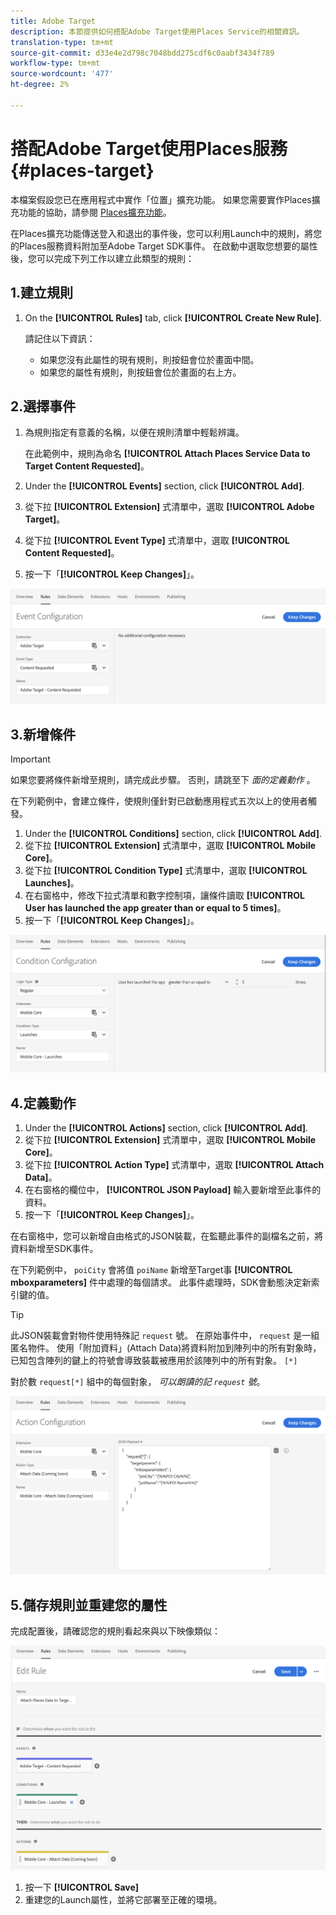 ```yaml
---
title: Adobe Target
description: 本節提供如何搭配Adobe Target使用Places Service的相關資訊。
translation-type: tm+mt
source-git-commit: d33e4e2d798c7048bdd275cdf6c0aabf3434f789
workflow-type: tm+mt
source-wordcount: '477'
ht-degree: 2%

---
```



# 搭配Adobe Target使用Places服務 {#places-target}

本檔案假設您已在應用程式中實作「位置」擴充功能。 如果您需要實作Places擴充功能的協助，請參閱 [Places擴充功能](/help/places-ext-aep-sdks/places-extension/places-extension.md)。

在Places擴充功能傳送登入和退出的事件後，您可以利用Launch中的規則，將您的Places服務資料附加至Adobe Target SDK事件。 在啟動中選取您想要的屬性後，您可以完成下列工作以建立此類型的規則：

## 1.建立規則

1. On the **[!UICONTROL Rules]** tab, click **[!UICONTROL Create New Rule]**.

   請記住以下資訊：

   * 如果您沒有此屬性的現有規則，則按鈕會位於畫面中間。
   * 如果您的屬性有規則，則按鈕會位於畫面的右上方。

## 2.選擇事件

1. 為規則指定有意義的名稱，以便在規則清單中輕鬆辨識。

   在此範例中，規則為命名 **[!UICONTROL Attach Places Service Data to Target Content Requested]**。

1. Under the **[!UICONTROL Events]** section, click **[!UICONTROL Add]**.
1. 從下拉 **[!UICONTROL Extension]** 式清單中，選取 **[!UICONTROL Adobe Target]**。
1. 從下拉 **[!UICONTROL Event Type]** 式清單中，選取 **[!UICONTROL Content Requested]**。
1. 按一下「**[!UICONTROL Keep Changes]**」。

![新增事件](/help/assets/ad-setEvent_target.png)

## 3.新增條件

>[!IMPORTANT]
>
>如果您要將條件新增至規則，請完成此步驟。 否則，請跳至下 *面的定義動作* 。

在下列範例中，會建立條件，使規則僅針對已啟動應用程式五次以上的使用者觸發。

1. Under the **[!UICONTROL Conditions]** section, click **[!UICONTROL Add]**.
1. 從下拉 **[!UICONTROL Extension]** 式清單中，選取 **[!UICONTROL Mobile Core]**。
1. 從下拉 **[!UICONTROL Condition Type]** 式清單中，選取 **[!UICONTROL Launches]**。
1. 在右窗格中，修改下拉式清單和數字控制項，讓條件讀取 **[!UICONTROL User has launched the app greater than or equal to 5 times]**。
1. 按一下「**[!UICONTROL Keep Changes]**」。

![新增條件](/help/assets/ad-setCondition_target.png)

## 4.定義動作

1. Under the **[!UICONTROL Actions]** section, click **[!UICONTROL Add]**.
1. 從下拉 **[!UICONTROL Extension]** 式清單中，選取 **[!UICONTROL Mobile Core]**。
1. 從下拉 **[!UICONTROL Action Type]** 式清單中，選取 **[!UICONTROL Attach Data]**。
1. 在右窗格的欄位中， **[!UICONTROL JSON Payload]** 輸入要新增至此事件的資料。
1. 按一下「**[!UICONTROL Keep Changes]**」。

在右窗格中，您可以新增自由格式的JSON裝載，在監聽此事件的副檔名之前，將資料新增至SDK事件。

在下列範例中， `poiCity` 會將值 `poiName` 新增至Target事 **[!UICONTROL mboxparameters]** 件中處理的每個請求。 此事件處理時，SDK會動態決定新索引鍵的值。

>[!TIP]
>
>此JSON裝載會對物件使用特殊記 `request` 號。 在原始事件中， `request` 是一組匿名物件。 使用「附加資料」(Attach Data)將資料附加到陣列中的所有對象時，已知包含陣列的鍵上的符號會導致裝載被應用於該陣列中的所有對象。 `[*]`
>
>對於數 `request[*]` 組中的每個對象， _可以朗讀的記 `request` 號_。

![定義動作](/help/assets/ad-setAction-target.png)

## 5.儲存規則並重建您的屬性

完成配置後，請確認您的規則看起來與以下映像類似：

![已完成規則](/help/assets/ad-ruleComplete-target.png)

1. 按一下 **[!UICONTROL Save]**
1. 重建您的Launch屬性，並將它部署至正確的環境。
